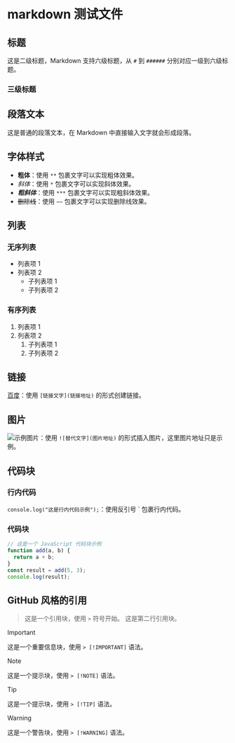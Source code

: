 # markdown 测试文件

## 标题
这是二级标题，Markdown 支持六级标题，从 `#` 到 `######` 分别对应一级到六级标题。

### 三级标题

## 段落文本
这是普通的段落文本，在 Markdown 中直接输入文字就会形成段落。

## 字体样式
- **粗体**：使用 `**` 包裹文字可以实现粗体效果。
- *斜体*：使用 `*` 包裹文字可以实现斜体效果。
- ***粗斜体***：使用 `***` 包裹文字可以实现粗斜体效果。
- ~~删除线~~：使用 `~~` 包裹文字可以实现删除线效果。

## 列表
### 无序列表
- 列表项 1
- 列表项 2
  - 子列表项 1
  - 子列表项 2

### 有序列表
1. 列表项 1
2. 列表项 2
   1. 子列表项 1
   2. 子列表项 2

## 链接
[百度](https://www.baidu.com)：使用 `[链接文字](链接地址)` 的形式创建链接。

## 图片
![示例图片](https://example.com/image.jpg)：使用 `![替代文字](图片地址)` 的形式插入图片，这里图片地址只是示例。

## 代码块
### 行内代码
`console.log("这是行内代码示例");`：使用反引号 ` 包裹行内代码。

### 代码块
```javascript
// 这是一个 JavaScript 代码块示例
function add(a, b) {
  return a + b;
}
const result = add(5, 3);
console.log(result);
```

## GitHub 风格的引用

> 这是一个引用块，使用 `>` 符号开始。
> 这是第二行引用块。

> [!IMPORTANT]
> 这是一个重要信息块，使用 `> [!IMPORTANT]` 语法。

> [!NOTE]
> 这是一个提示块，使用 `> [!NOTE]` 语法。

> [!TIP]
> 这是一个提示块，使用 `> [!TIP]` 语法。

> [!WARNING]
> 这是一个警告块，使用 `> [!WARNING]` 语法。
